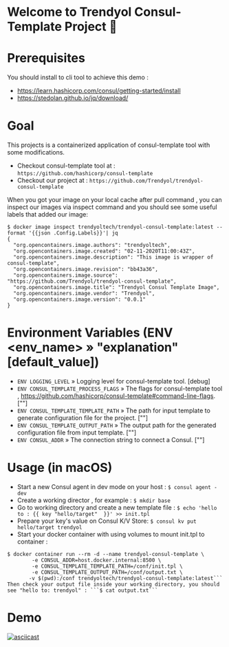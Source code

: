 <h1> Welcome to Trendyol Consul-Template Project 👋 </h1> 

# Prerequisites
You should install to cli tool to achieve this demo :
 
 - https://learn.hashicorp.com/consul/getting-started/install
 - https://stedolan.github.io/jq/download/

# Goal
This projects is a containerized application of consul-template tool with some modifications. <br/>
 - Checkout consul-template tool at : ```https://github.com/hashicorp/consul-template ```<br/>
 - Checkout our project at : ```https://github.com/Trendyol/trendyol-consul-template ```

 When you got your image on your local cache after pull command , you can inspect our images via inspect command and you should see some useful labels that added our image:
 ```docker
 $ docker image inspect trendyoltech/trendyol-consul-template:latest --format '{{json .Config.Labels}}'| jq
 {
   "org.opencontainers.image.authors": "trendyoltech",
   "org.opencontainers.image.created": "02-11-2020T11:00:43Z",
   "org.opencontainers.image.description": "This image is wrapper of consul-template",
   "org.opencontainers.image.revision": "bb43a36",
   "org.opencontainers.image.source": "https://github.com/Trendyol/trendyol-consul-template",
   "org.opencontainers.image.title": "Trendyol Consul Template Image",
   "org.opencontainers.image.vendor": "Trendyol",
   "org.opencontainers.image.version": "0.0.1"               
 } 
 ```
 # Environment Variables (ENV <env_name> » "explanation" [default_value])
 - ```ENV LOGGING_LEVEL``` » Logging level for consul-template tool. [debug]
 - ```ENV CONSUL_TEMPLATE_PROCESS_FLAGS``` » The flags for consul-template tool , https://github.com/hashicorp/consul-template#command-line-flags. [""]
 - ```ENV CONSUL_TEMPLATE_TEMPLATE_PATH``` » The path for input template to generate configuration file for the project. [""]
 - ```ENV CONSUL_TEMPLATE_OUTPUT_PATH``` » The output path for the generated configuration file from input template. [""]
 - ```ENV CONSUL_ADDR```  » The connection string to connect a Consul. [""]
 
 # Usage (in macOS)
 - Start a new Consul agent in dev mode on your host : ```$ consul agent -dev```
 - Create a working director , for example : ```$ mkdir base```
 - Go to working directory and create a new template file : ```$ echo 'hello to : {{ key "hello/target"  }}' >> init.tpl```
 - Prepare your key's value on Consul K/V Store:  ```$ consul kv put hello/target trendyol```
 - Start your docker container with using volumes to mount init.tpl to container :  <br/>
 ```
 $ docker container run --rm -d --name trendyol-consul-template \
         -e CONSUL_ADDR=host.docker.internal:8500 \
         -e CONSUL_TEMPLATE_TEMPLATE_PATH=/conf/init.tpl \
         -e CONSUL_TEMPLATE_OUTPUT_PATH=/conf/output.txt \
        -v $(pwd):/conf trendyoltech/trendyol-consul-template:latest```
Then check your output file inside your working directory, you should see "hello to: trendyol" : ```$ cat output.txt```
```

# Demo
[![asciicast](https://asciinema.org/a/sswtXACiztD3wYjQASCMKv8El.png)](https://asciinema.org/a/sswtXACiztD3wYjQASCMKv8El)
